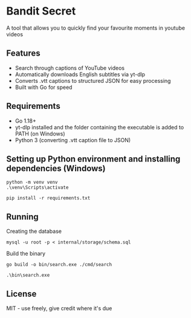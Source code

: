 # Bandit Secret
A tool that allows you to quickly find your favourite moments in youtube videos

## Features
- Search through captions of YouTube videos
- Automatically downloads English subtitles via yt-dlp
- Converts .vtt captions to structured JSON for easy processing
- Built with Go for speed

## Requirements
- Go 1.18+
- yt-dlp installed and the folder containing the executable is added to PATH (on Windows)
- Python 3 (converting .vtt caption file to JSON)

## Setting up Python environment and installing dependencies (Windows)
```
python -m venv venv
.\venv\Scripts\activate

pip install -r requirements.txt
```

## Running
Creating the database
```
mysql -u root -p < internal/storage/schema.sql
```


Build the binary 
```
go build -o bin/search.exe ./cmd/search
```

```
.\bin\search.exe
```

## License
MIT - use freely, give credit where it's due